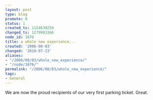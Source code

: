 ```yaml
---
layout: post
type: blog
promote: 0
status: 1
created_ts: 1154639250
changed_ts: 1279903366
node_id: 1676
title: a whole new experience...
created: '2006-08-03'
changed: '2010-07-23'
aliases:
- "/2006/08/03/whole_new_experience/"
- "/node/1676/"
permalink: "/2006/08/03/whole_new_experience/"
tags:
- General
---
```

We are now the proud recipients of our very first parking ticket. Great.
